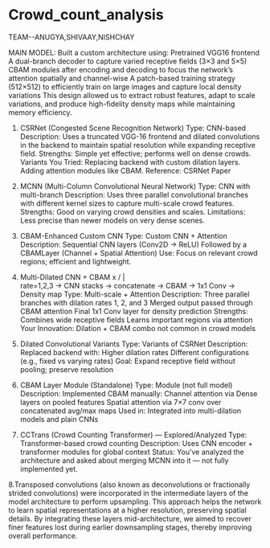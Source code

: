 # Crowd_count_analysis
TEAM--ANUGYA,SHIVAAY,NISHCHAY

MAIN MODEL:  Built a custom architecture using:
Pretrained VGG16 frontend
A dual-branch decoder to capture varied receptive fields (3×3 and 5×5)
CBAM modules after encoding and decoding to focus the network’s attention spatially and channel-wise
A patch-based training strategy (512×512) to efficiently train on large images and capture local density variations
This design allowed us to extract robust features, adapt to scale variations, and produce high-fidelity density maps while maintaining memory efficiency.     
  

1. CSRNet (Congested Scene Recognition Network)
Type: CNN-based
Description: Uses a truncated VGG-16 frontend and dilated convolutions in the backend to maintain spatial resolution while expanding receptive field.
Strengths: Simple yet effective; performs well on dense crowds.
Variants You Tried:
Replacing backend with custom dilation layers.
Adding attention modules like CBAM.
Reference: CSRNet Paper

2. MCNN (Multi-Column Convolutional Neural Network)
Type: CNN with multi-branch
Description: Uses three parallel convolutional branches with different kernel sizes to capture multi-scale crowd features.
Strengths: Good on varying crowd densities and scales.
Limitations: Less precise than newer models on very dense scenes.

 3. CBAM-Enhanced Custom CNN
Type: Custom CNN + Attention
Description:
Sequential CNN layers (Conv2D → ReLU)
Followed by a CBAMLayer (Channel + Spatial Attention)
Use: Focus on relevant crowd regions; efficient and lightweight.

 4. Multi-Dilated CNN + CBAM 
         x
       / | \
     rate=1,2,3 → CNN stacks → concatenate → CBAM → 1x1 Conv → Density map
Type: Multi-scale + Attention
Description:
Three parallel branches with dilation rates 1, 2, and 3
Merged output passed through CBAM attention
Final 1x1 Conv layer for density prediction
Strengths:
Combines wide receptive fields
Learns important regions via attention
Your Innovation: Dilation + CBAM combo not common in crowd models

5. Dilated Convolutional Variants
Type: Variants of CSRNet
Description: Replaced backend with:
Higher dilation rates
Different configurations (e.g., fixed vs varying rates)
Goal: Expand receptive field without pooling; preserve resolution

 6. CBAM Layer Module (Standalone)
Type: Module (not full model)
Description: Implemented CBAM manually:
Channel attention via Dense layers on pooled features
Spatial attention via 7×7 conv over concatenated avg/max maps
Used in: Integrated into multi-dilation models and plain CNNs

 7. CCTrans (Crowd Counting Transformer) — Explored/Analyzed
Type: Transformer-based crowd counting
Description: Uses CNN encoder + transformer modules for global context
Status: You’ve analyzed the architecture and asked about merging MCNN into it — not fully implemented yet.

8.Transposed convolutions (also known as deconvolutions or fractionally strided convolutions) were incorporated in the
intermediate layers of the model architecture to perform upsampling. This approach helps the network to learn spatial
representations at a higher resolution, preserving spatial details. By integrating these layers mid-architecture, 
we aimed to recover finer features lost during earlier downsampling stages, thereby improving overall performance.

